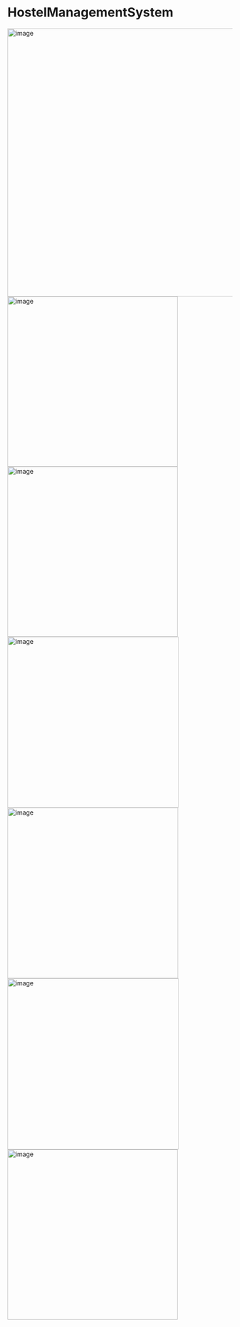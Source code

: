 # HostelManagementSystem

<img width="600" alt="image" src="https://user-images.githubusercontent.com/22288845/166509661-f6b33b8f-bfb0-4c09-8d1e-95e323ad805d.png">

<img width="381" alt="image" src="https://user-images.githubusercontent.com/22288845/166509936-5a87006a-5421-43ca-be11-642583c54479.png">

<img width="381" alt="image" src="https://user-images.githubusercontent.com/22288845/166509988-f9274545-4130-4fd5-9604-eb4748842166.png">

<img width="383" alt="image" src="https://user-images.githubusercontent.com/22288845/166510057-6d419b86-f065-4134-891d-2eb2b3cb6969.png">

<img width="382" alt="image" src="https://user-images.githubusercontent.com/22288845/166510118-f597bbb2-22d9-4c53-bb86-bf6e1f4c0791.png">

<img width="383" alt="image" src="https://user-images.githubusercontent.com/22288845/166510152-641a7c86-fe01-4183-9a09-8fc7e60416a2.png">

<img width="381" alt="image" src="https://user-images.githubusercontent.com/22288845/166510191-9c3269d9-1a40-4129-9460-8b61684a508a.png">

